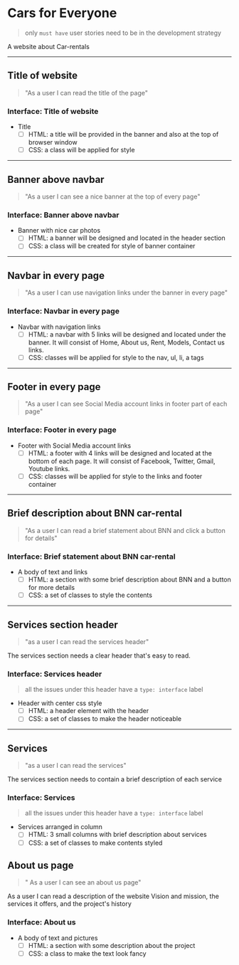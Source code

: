 # Cars for Everyone

> only `must have` user stories need to be in the development strategy

A website about Car-rentals

---

## Title of website

> "As a user I can read the title of the page"

### Interface: Title of website

- Title
  - [ ] HTML: a title will be provided in the banner and also at the top of browser window 
  - [ ] CSS: a class will be applied for style

---

## Banner above navbar

> "As a user I can see a nice banner at the top of every page"

### Interface: Banner above navbar

- Banner with nice car photos
  - [ ] HTML: a banner will be designed and located in the header section 
  - [ ] CSS: a class will be created for style of banner container

---

## Navbar in every page

> "As a user I can use navigation links under the banner in every page"

### Interface: Navbar in every page

- Navbar with navigation links
  - [ ] HTML: a navbar with 5 links will be designed and located under the banner.
  It will consist of Home, About us, Rent, Models, Contact us links.
  - [ ] CSS: classes will be applied for style to the nav, ul, li, a tags

---

## Footer in every page

> "As a user I can see Social Media account links in footer part of each page"

### Interface: Footer in every page

- Footer with Social Media account links
  - [ ] HTML: a footer with 4 links will be designed and located at the bottom of each page.
  It will consist of Facebook, Twitter, Gmail, Youtube links.
  - [ ] CSS: classes will be applied for style to the links and footer container

---

## Brief description about BNN car-rental

> "As a user I can read a brief statement about BNN and click a button for details"

### Interface: Brief statement about BNN car-rental

- A body of text and links
  - [ ] HTML: a section with some brief description about BNN and a button for
  more details
  - [ ] CSS: a set of classes to style the contents

---

## Services section header

> "as a user I can read the services header"

The services section needs a clear header that's easy to read.

### Interface: Services header

> all the issues under this header have a `type: interface` label

- Header with center css style
  - [ ] HTML: a header element with the header
  - [ ] CSS: a set of classes to make the header noticeable

---

## Services

> "as a user I can read the services"

The services section needs to contain a brief description of each service

### Interface: Services

> all the issues under this header have a `type: interface` label

- Services arranged in column
  - [ ] HTML: 3 small columns with brief description about services
  - [ ] CSS: a set of classes to make contents styled

## About us page

> " As a user I can see an about us page"

As a user I can read a description of the website Vision and mission, the
services it offers, and the project's history

### Interface: About us

- A body of text and pictures
  - [ ] HTML: a section with some description about the project
  - [ ] CSS: a class to make the text look fancy
